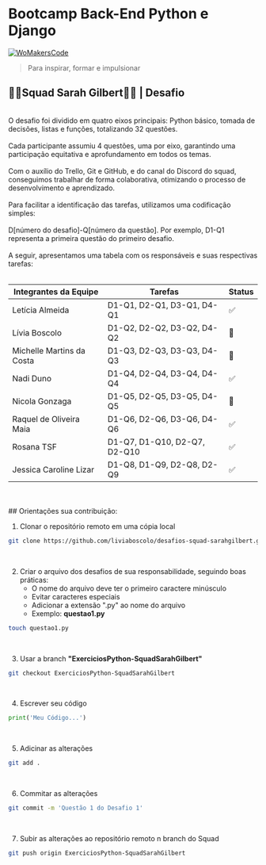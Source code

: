 # Bootcamp Back-End Python e Django 
[![WoMakersCode](https://womakerscode.org/wp-content/uploads/2023/07/ong-womakerscode-thumb.png)](https://womakerscode.org/)
> Para inspirar, formar e impulsionar

## 👩‍💻**Squad Sarah Gilbert**👩‍💻 | Desafio
<br/>
O desafio foi dividido em quatro eixos principais: Python básico, tomada de decisões, listas e funções, totalizando 32 questões.
<br/>
<br/>
Cada participante assumiu 4 questões, uma por eixo, garantindo uma participação equitativa e aprofundamento em todos os temas.
<br/>
<br/>
Com o auxílio do Trello, Git e GitHub, e do canal do Discord do squad, conseguimos trabalhar de forma colaborativa, otimizando o processo de desenvolvimento e aprendizado.
<br/>
<br/>
Para facilitar a identificação das tarefas, utilizamos uma codificação simples:
<br/>
<br/>
D[número do desafio]-Q[número da questão]. Por exemplo, D1-Q1 representa a primeira questão do primeiro desafio.
<br/><br/>
A seguir, apresentamos uma tabela com os responsáveis e suas respectivas tarefas:
<br/>
<br/>

| Integrantes da Equipe  | Tarefas| Status |
| ------------- | ------------- | ------------- |
| Letícia Almeida  | D1-Q1, D2-Q1, D3-Q1, D4-Q1 | ✅
| Lívia Boscolo | D1-Q2, D2-Q2, D3-Q2, D4-Q2| 📝
| Michelle Martins da Costa | D1-Q3, D2-Q3, D3-Q3, D4-Q3 | 📝
| Nadi Duno | D1-Q4, D2-Q4, D3-Q4, D4-Q4 | ✅
| Nicola Gonzaga | D1-Q5, D2-Q5, D3-Q5, D4-Q5 | 📝
| Raquel de Oliveira Maia | D1-Q6, D2-Q6, D3-Q6, D4-Q6 | ✅
| Rosana TSF | D1-Q7, D1-Q10, D2-Q7, D2-Q10 | ✅
| Jessica Caroline Lizar  | D1-Q8, D1-Q9, D2-Q8, D2-Q9 | ✅

<br/>
<br/>
## Orientações sua contribuição:

1. Clonar o repositório remoto em uma cópia local
~~~bash
git clone https://github.com/liviaboscolo/desafios-squad-sarahgilbert.git
~~~
<br/> 

2. Criar o arquivo dos desafios de sua responsabilidade, seguindo boas práticas:
    * O nome do arquivo deve ter o primeiro caractere minúsculo
    * Evitar caracteres especiais
    * Adicionar a extensão ".py" ao nome do arquivo
    * Exemplo: **questao1.py**
~~~bash
touch questao1.py
~~~
<br/>

3. Usar a branch **"ExerciciosPython-SquadSarahGilbert"**
~~~bash
git checkout ExerciciosPython-SquadSarahGilbert
~~~
<br/>

4. Escrever seu código
~~~python
print('Meu Código...')
~~~
<br/>

5. Adicinar as alterações
~~~bash
git add .
~~~
<br/>

6. Commitar as alterações
~~~bash
git commit -m 'Questão 1 do Desafio 1'
~~~
<br/>

7. Subir as alterações ao repositório remoto n branch do Squad
~~~bash
git push origin ExerciciosPython-SquadSarahGilbert
~~~
